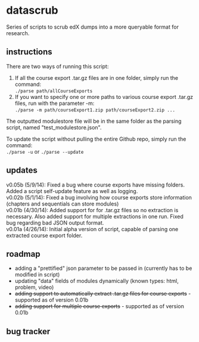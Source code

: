 datascrub
=========

Series of scripts to scrub edX dumps into a more queryable format for research.

instructions
---
There are two ways of running this script:  
1. If all the course export .tar.gz files are in one folder, simply run the command:  
    `./parse path/allCourseExports`  
2. If you want to specify one or more paths to various course export .tar.gz files, run with the parameter -m:  
	`./parse -m path/courseExport1.zip path/courseExport2.zip ...`  

The outputted modulestore file will be in the same folder as the parsing script, named "test_modulestore.json".

To update the script without pulling the entire Github repo, simply run the command:
<br>`./parse -u` or `./parse --update`

updates
---
v0.05b (5/9/14): Fixed a bug where course exports have missing folders. Added a script self-update feature as well as logging.<br>
v0.02b (5/1/14): Fixed a bug involving how course exports store information (chapters and sequentials can store modules)<br>
v0.01b (4/30/14): Added support for for .tar.gz files so no extraction is necessary. Also added support for multiple extractions in one run. Fixed bug regarding bad JSON output format.<br>
v0.01a (4/26/14): Initial alpha version of script, capable of parsing one extracted course export folder.<br>

roadmap
---
* adding a "prettified" json parameter to be passed in (currently has to be modified in script)
* updating "data" fields of modules dynamically (known types: html, problem, video)
* ~~adding support to automatically extract .tar.gz files for course exports~~ - supported as of version 0.01b
* ~~adding support for multiple course exports~~ - supported as of version 0.01b

bug tracker
---


